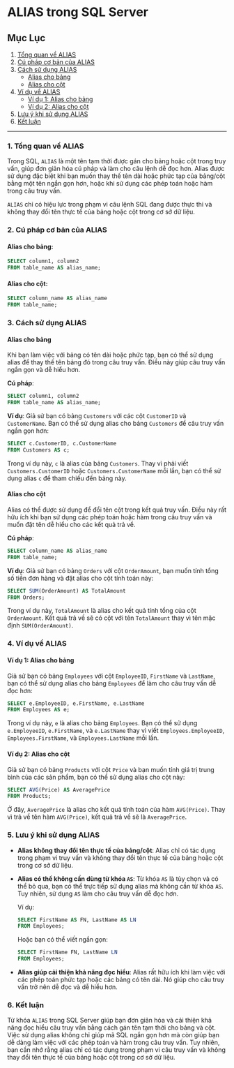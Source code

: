 # **ALIAS trong SQL Server**

## Mục Lục

1. [Tổng quan về ALIAS](#1-tổng-quan-về-alias)
2. [Cú pháp cơ bản của ALIAS](#2-cú-pháp-cơ-bản-của-alias)
3. [Cách sử dụng ALIAS](#3-cách-sử-dụng-alias)
    - [Alias cho bảng](#alias-cho-bảng)
    - [Alias cho cột](#alias-cho-cột)
4. [Ví dụ về ALIAS](#4-ví-dụ-về-alias)
    - [Ví dụ 1: Alias cho bảng](#ví-dụ-1-alias-cho-bảng)
    - [Ví dụ 2: Alias cho cột](#ví-dụ-2-alias-cho-cột)
5. [Lưu ý khi sử dụng ALIAS](#5-lưu-ý-khi-sử-dụng-alias)
6. [Kết luận](#6-kết-luận)

---

### 1. Tổng quan về ALIAS

Trong SQL, `ALIAS` là một tên tạm thời được gán cho bảng hoặc cột trong truy vấn, giúp đơn giản hóa cú pháp và làm cho
câu lệnh dễ đọc hơn. Alias được sử dụng đặc biệt khi bạn muốn thay thế tên dài hoặc phức tạp của bảng/cột bằng một tên
ngắn gọn hơn, hoặc khi sử dụng các phép toán hoặc hàm trong câu truy vấn.

`ALIAS` chỉ có hiệu lực trong phạm vi câu lệnh SQL đang được thực thi và không thay đổi tên thực tế của bảng hoặc cột
trong cơ sở dữ liệu.

### 2. Cú pháp cơ bản của ALIAS

#### Alias cho bảng:

```sql
SELECT column1, column2
FROM table_name AS alias_name;
```

#### Alias cho cột:

```sql
SELECT column_name AS alias_name
FROM table_name;
```

### 3. Cách sử dụng ALIAS

#### Alias cho bảng

Khi bạn làm việc với bảng có tên dài hoặc phức tạp, bạn có thể sử dụng alias để thay thế tên bảng đó trong câu truy vấn.
Điều này giúp câu truy vấn ngắn gọn và dễ hiểu hơn.

**Cú pháp**:

```sql
SELECT column1, column2
FROM table_name AS alias_name;
```

**Ví dụ**:
Giả sử bạn có bảng `Customers` với các cột `CustomerID` và `CustomerName`. Bạn có thể sử dụng alias cho bảng `Customers`
để câu truy vấn ngắn gọn hơn:

```sql
SELECT c.CustomerID, c.CustomerName
FROM Customers AS c;
```

Trong ví dụ này, `c` là alias của bảng `Customers`. Thay vì phải viết `Customers.CustomerID` hoặc
`Customers.CustomerName` mỗi lần, bạn có thể sử dụng alias `c` để tham chiếu đến bảng này.

#### Alias cho cột

Alias có thể được sử dụng để đổi tên cột trong kết quả truy vấn. Điều này rất hữu ích khi bạn sử dụng các phép toán hoặc
hàm trong câu truy vấn và muốn đặt tên dễ hiểu cho các kết quả trả về.

**Cú pháp**:

```sql
SELECT column_name AS alias_name
FROM table_name;
```

**Ví dụ**:
Giả sử bạn có bảng `Orders` với cột `OrderAmount`, bạn muốn tính tổng số tiền đơn hàng và đặt alias cho cột tính toán
này:

```sql
SELECT SUM(OrderAmount) AS TotalAmount
FROM Orders;
```

Trong ví dụ này, `TotalAmount` là alias cho kết quả tính tổng của cột `OrderAmount`. Kết quả trả về sẽ có cột với tên
`TotalAmount` thay vì tên mặc định `SUM(OrderAmount)`.

### 4. Ví dụ về ALIAS

#### Ví dụ 1: Alias cho bảng

Giả sử bạn có bảng `Employees` với cột `EmployeeID`, `FirstName` và `LastName`, bạn có thể sử dụng alias cho bảng
`Employees` để làm cho câu truy vấn dễ đọc hơn:

```sql
SELECT e.EmployeeID, e.FirstName, e.LastName
FROM Employees AS e;
```

Trong ví dụ này, `e` là alias cho bảng `Employees`. Bạn có thể sử dụng `e.EmployeeID`, `e.FirstName`, và `e.LastName`
thay vì viết `Employees.EmployeeID`, `Employees.FirstName`, và `Employees.LastName` mỗi lần.

#### Ví dụ 2: Alias cho cột

Giả sử bạn có bảng `Products` với cột `Price` và bạn muốn tính giá trị trung bình của các sản phẩm, bạn có thể sử dụng
alias cho cột này:

```sql
SELECT AVG(Price) AS AveragePrice
FROM Products;
```

Ở đây, `AveragePrice` là alias cho kết quả tính toán của hàm `AVG(Price)`. Thay vì trả về tên hàm `AVG(Price)`, kết quả
trả về sẽ là `AveragePrice`.

### 5. Lưu ý khi sử dụng ALIAS

- **Alias không thay đổi tên thực tế của bảng/cột**: Alias chỉ có tác dụng trong phạm vi truy vấn và không thay đổi tên
  thực tế của bảng hoặc cột trong cơ sở dữ liệu.
- **Alias có thể không cần dùng từ khóa `AS`**: Từ khóa `AS` là tùy chọn và có thể bỏ qua, bạn có thể trực tiếp sử dụng
  alias mà không cần từ khóa `AS`. Tuy nhiên, sử dụng `AS` làm cho câu truy vấn dễ đọc hơn.

  Ví dụ:

  ```sql
  SELECT FirstName AS FN, LastName AS LN
  FROM Employees;
  ```

  Hoặc bạn có thể viết ngắn gọn:

  ```sql
  SELECT FirstName FN, LastName LN
  FROM Employees;
  ```

- **Alias giúp cải thiện khả năng đọc hiểu**: Alias rất hữu ích khi làm việc với các phép toán phức tạp hoặc các bảng có
  tên dài. Nó giúp cho câu truy vấn trở nên dễ đọc và dễ hiểu hơn.

### 6. Kết luận

Từ khóa `ALIAS` trong SQL Server giúp bạn đơn giản hóa và cải thiện khả năng đọc hiểu câu truy vấn bằng cách gán tên tạm
thời cho bảng và cột. Việc sử dụng alias không chỉ giúp mã SQL ngắn gọn hơn mà còn giúp bạn dễ dàng làm việc với các
phép toán và hàm trong câu truy vấn. Tuy nhiên, bạn cần nhớ rằng alias chỉ có tác dụng trong phạm vi câu truy vấn và
không thay đổi tên thực tế của bảng hoặc cột trong cơ sở dữ liệu.
